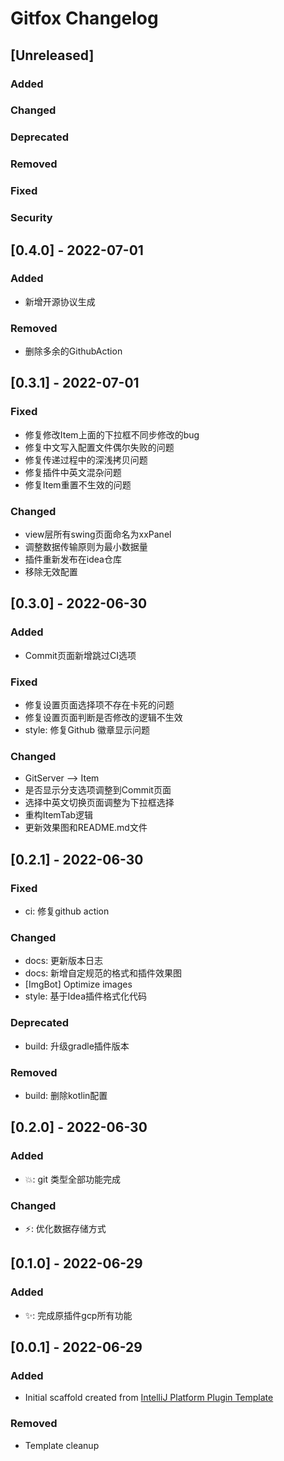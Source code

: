 <!-- Keep a Changelog guide -> https://keepachangelog.com -->

# Gitfox Changelog

## [Unreleased]

### Added

### Changed

### Deprecated

### Removed

### Fixed

### Security

## [0.4.0] - 2022-07-01

### Added

- 新增开源协议生成

### Removed

- 删除多余的GithubAction

## [0.3.1] - 2022-07-01

### Fixed

- 修复修改Item上面的下拉框不同步修改的bug
- 修复中文写入配置文件偶尔失败的问题
- 修复传递过程中的深浅拷贝问题
- 修复插件中英文混杂问题
- 修复Item重置不生效的问题

### Changed

- view层所有swing页面命名为xxPanel
- 调整数据传输原则为最小数据量
- 插件重新发布在idea仓库
- 移除无效配置

## [0.3.0] - 2022-06-30

### Added

- Commit页面新增跳过CI选项

### Fixed

- 修复设置页面选择项不存在卡死的问题
- 修复设置页面判断是否修改的逻辑不生效
- style: 修复Github 徽章显示问题

### Changed

- GitServer --> Item
- 是否显示分支选项调整到Commit页面
- 选择中英文切换页面调整为下拉框选择
- 重构ItemTab逻辑
- 更新效果图和README.md文件

## [0.2.1] - 2022-06-30

### Fixed

- ci: 修复github action

### Changed

- docs: 更新版本日志
- docs: 新增自定规范的格式和插件效果图
- [ImgBot] Optimize images
- style: 基于Idea插件格式化代码

### Deprecated

- build: 升级gradle插件版本

### Removed

- build: 删除kotlin配置

## [0.2.0] - 2022-06-30

### Added

- 💥: git 类型全部功能完成

### Changed

- ⚡️: 优化数据存储方式

## [0.1.0] - 2022-06-29

### Added

- ✨: 完成原插件gcp所有功能

## [0.0.1] - 2022-06-29

### Added

- Initial scaffold created
  from [IntelliJ Platform Plugin Template](https://github.com/JetBrains/intellij-platform-plugin-template)

### Removed

- Template cleanup